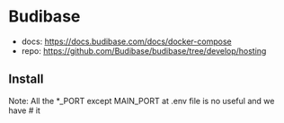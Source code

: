 # Budibase

* docs: https://docs.budibase.com/docs/docker-compose
* repo: https://github.com/Budibase/budibase/tree/develop/hosting

## Install

Note: All the *_PORT except MAIN_PORT at .env file is no useful and we have # it
